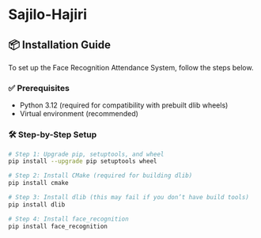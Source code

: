 # Sajilo-Hajiri
## 📦 Installation Guide

To set up the Face Recognition Attendance System, follow the steps below.

### ✅ Prerequisites

- Python 3.12 (required for compatibility with prebuilt dlib wheels)
- Virtual environment (recommended)

### 🛠️ Step-by-Step Setup

```bash
# Step 1: Upgrade pip, setuptools, and wheel
pip install --upgrade pip setuptools wheel

# Step 2: Install CMake (required for building dlib)
pip install cmake

# Step 3: Install dlib (this may fail if you don’t have build tools)
pip install dlib

# Step 4: Install face_recognition
pip install face_recognition
